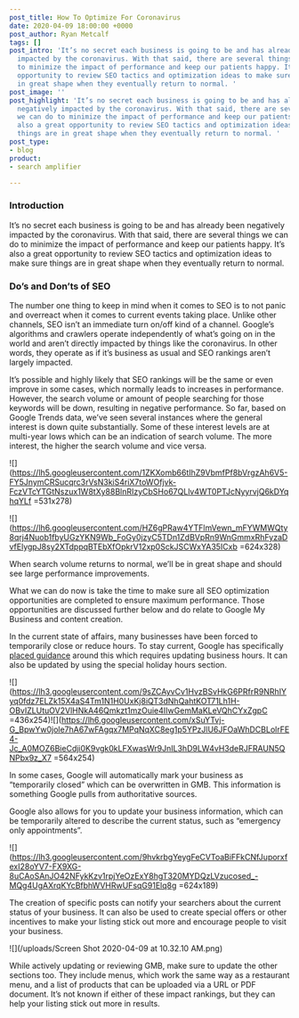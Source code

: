 ```yaml
---
post_title: How To Optimize For Coronavirus
date: 2020-04-09 18:00:00 +0000
post_author: Ryan Metcalf
tags: []
post_intro: 'It’s no secret each business is going to be and has already been negatively
  impacted by the coronavirus. With that said, there are several things we can do
  to minimize the impact of performance and keep our patients happy. It’s also a great
  opportunity to review SEO tactics and optimization ideas to make sure things are
  in great shape when they eventually return to normal. '
post_image: ''
post_highlight: 'It’s no secret each business is going to be and has already been
  negatively impacted by the coronavirus. With that said, there are several things
  we can do to minimize the impact of performance and keep our patients happy. It’s
  also a great opportunity to review SEO tactics and optimization ideas to make sure
  things are in great shape when they eventually return to normal. '
post_type:
- blog
product:
- search amplifier

---
```

### Introduction

It’s no secret each business is going to be and has already been negatively impacted by the coronavirus. With that said, there are several things we can do to minimize the impact of performance and keep our patients happy. It’s also a great opportunity to review SEO tactics and optimization ideas to make sure things are in great shape when they eventually return to normal.

### Do’s and Don’ts of SEO

The number one thing to keep in mind when it comes to SEO is to not panic and overreact when it comes to current events taking place. Unlike other channels, SEO isn’t an immediate turn on/off kind of a channel. Google’s algorithms and crawlers operate independently of what’s going on in the world and aren’t directly impacted by things like the coronavirus. In other words, they operate as if it’s business as usual and SEO rankings aren’t largely impacted.

It’s possible and highly likely that SEO rankings will be the same or even improve in some cases, which normally leads to increases in performance. However, the search volume or amount of people searching for those keywords will be down, resulting in negative performance. So far, based on Google Trends data, we’ve seen several instances where the general interest is down quite substantially. Some of these interest levels are at multi-year lows which can be an indication of search volume. The more interest, the higher the search volume and vice versa.

  
![](https://lh5.googleusercontent.com/1ZKXomb66tIhZ9VbmfPf8bVrgzAh6V5-FY5JnymCRSucqrc3rVsN3kiS4riX7toWOfjvk-FczVTcYTGtNszux1W8tXy88BlnRIzyCbSHo67QLlv4WT0PTJcNyyrvjQ6kDYqhqYLf =531x278)

![](https://lh6.googleusercontent.com/HZ6gPRaw4YTFlmVewn_mFYWMWQty8qrj4Nuob1fbyUGzYKN9Wb_FoGy0jzyC5TDn1ZdBVpRn9WnGmmxRhFyzaDvfElygpJ8sy2XTdppqBTEbXfOpkrV12xp0SckJSCWxYA35ICxb =624x328)

When search volume returns to normal, we’ll be in great shape and should see large performance improvements.

What we can do now is take the time to make sure all SEO optimization opportunities are completed to ensure maximum performance. Those opportunities are discussed further below and do relate to Google My Business and content creation.

In the current state of affairs, many businesses have been forced to temporarily close or reduce hours. To stay current, Google has specifically [placed guidance](https://support.google.com/business/answer/9773423?p=covid_19) around this which requires updating business hours. It can also be updated by using the special holiday hours section.  

![](https://lh3.googleusercontent.com/9sZCAyvCv1HvzBSvHkG6PRfrR9NRhIYyq0fdz7ELZk15X4aS4Tm1N1H0UxKj8iQT3dNhQahtKOT71Lh1H-OBvIZLUtuOV2VlHNkA46Qmkzt1mzOuie4IIwGemMaKLeVQhCYxZgpC =436x254)![](https://lh6.googleusercontent.com/xSuYTvj-G_BpwYw0jole7hA67wFAgqx7MPqNqXC8eg1p5YPzJlU6JFOaWhDCBLolrFE4-Jc_A0MOZ6BieCdji0K9vgk0kLFXwasWr9JnIL3hD9LW4vH3deRJFRAUN5QNPbx9z_X7 =564x254)

In some cases, Google will automatically mark your business as “temporarily closed” which can be overwritten in GMB. This information is something Google pulls from authoritative sources.

Google also allows for you to update your business information, which can be temporarily altered to describe the current status, such as “emergency only appointments”.

![](https://lh3.googleusercontent.com/9hvkrbgYeygFeCVToaBiFFkCNfJuporxfexI28oYV7-FX9XG-8uCAoSAnJO42NFykKzv1rpjYeOzExY8hgT320MYDQzLVzucosed_-MQg4UgAXrqKYcBfbhWVHRwUFsqG91Elq8g =624x189)

The creation of specific posts can notify your searchers about the current status of your business. It can also be used to create special offers or other incentives to make your listing stick out more and encourage people to visit your business.

![](/uploads/Screen Shot 2020-04-09 at 10.32.10 AM.png)

While actively updating or reviewing GMB, make sure to update the other sections too. They include menus, which work the same way as a restaurant menu, and a list of products that can be uploaded via a URL or PDF document. It’s not known if either of these impact rankings, but they can help your listing stick out more in results.